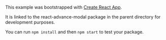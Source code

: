 This example was bootstrapped with [Create React App](https://github.com/facebook/create-react-app).

It is linked to the react-advance-modal package in the parent directory for development purposes.

You can run `npm install` and then `npm start` to test your package.
